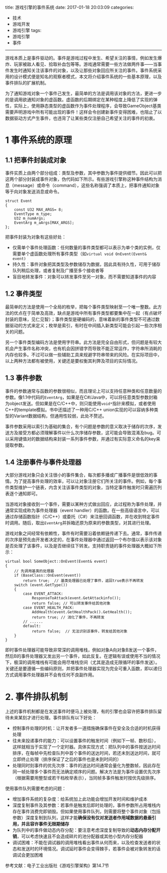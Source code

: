 title: 游戏引擎的事件系统
date: 2017-01-18 20:03:09
categories:
- 技术
- 游戏开发
- 游戏引擎
tags:
- 游戏引擎
- 事件
---
游戏本质上是事件驱动的。事件是游戏过程中发生、希望关注的事情，例如发生爆炸、玩家被敌人看见、拾取补血包等等。游戏通常需要一些方法做两件事——当事件发生时通知关注该事件的对象，以及让那些对象回应所关注的事件。事件系统采用的设计模式便是知名的观察者模式，本文将介绍事件系统的一些基本原理，以及事件排队的扩展机制。

<!-- more -->

为了通知游戏对象一个事件己发生，最简单的方法是调用该对象的方法，更进一步的是调用欲通知对象的虚函数。虚函数的后期绑定在某种程度上降低了实现的弹性，实际上，使用静态类型的虚函数作为事件处理程序，会导致GameObject基类需要声明游戏中所有可能出现的事件！这样会令创建新事件变得困难，也阻止了以数据驱动方式产生事件，也违背了让某些类仅注册自己希望关注的事件的初衷。

# 1 事件系统的原理

## 1.1 把事件封装成对象

事件实质上由两个部分组成：类型及参数，其中参数为事件提供细节。因此可以把这两个部分封装成事件对象，伪代码如下所示。有些游戏引擎称这种事件结构为消息（message）或命令（command），这些名称强调了本质上，把事件通知对象等于向对象发送消息或命令。

    struct Event
    {
        const U32 MAX_ARGS= 8;
        EventType m_type;
        U32 m_numArgs;
        EventArg m_aArgs[MAX_ARGS];
    };

把事件封装为对象有这些好处：

* 仅需单个事件处理函数：任何数量的事件类型都可以表示为单个类的实例，仅需要单个虚函数处理所有事件类型（如`virtual void OnEvent(Event& event)`
* 持久性：事件对象把其类型及参数储存为数据，因此具有持久性，可用于储存队列稍后处理，或者复制及广播至多个接收者等
* 盲目地转发事件：对象可以转发事件至另一对象，而不需要知道事件的内容

## 1.2 事件类型

最简单的方法是使用一个全局的枚举，把每个事件类型映射至一个唯一整数。此方法的优点在于简单及高效，缺点是游戏中所有事件类型都要集中在一起（有点破坏封装的意味，见仁见智）；事件类型是硬编码的，意味着新的事件类型不可通过数据驱动的方式来定义；枚举是索引，有时在中间插入新类型可能会引起一些次序相关的问题。

另一个事件类型编码方法是使用字符串。此方法是完全自由形式，但问题是有较大机会产生事件名称冲突，也有机会因拼错字而导致不能正常运作，字符串所消耗的内存也较多。不过可以做一些辅助工具来规避字符串带来的风险。在实际项目中，以上两种方法都有被使用，关键还是要权衡其利弊及项目的实际情况。

## 1.3 事件参数

事件的参数通常与函数的参数很相似，而且理论上可以支持任意种类和任意数量的参数。像1.1中代码的`EventArg`，如果是在C#/Java中，可以将任意类型参数封箱为object发送。但如果是在C/C++中，则只能使用`void*`指针来模拟，或者使用C++的template模拟。书中还描述了一种用C/C++ union实现的可以容纳多种类型的Variant数据结构，但通用性较弱，此处不赘述。

事件参数采用以索引为基础的集合，有个问题是参数的意义取决于储存的次序，发送方及接受方都必须理解事件以什么次序储存参数，这可能会导致混淆及bug。可以采用键值对的数据结构来封装一系列事件参数，并通过有实际意义命名的key来提取参数。

## 1.4 注册事件与事件处理器

大部分游戏对象只会关注很小的事件集合，每次都多播或广播事件是很低效的事情。为了提高事件处理的效率，可以让对象注册它们所关注的事件。例如，每个事件类型维护一个链表，内含关注该事件类型的对象，当特定事件触发时只需遍历列表逐个通知即可。

当游戏对象接收到一个事件，需要以某种方式做出回应，此过程称为事件处理，并通常实现成称为事件处理器（event handler）的函数。在一些高级语言中，可以通过存储函数指针（C/C++）或委托（C#）来注册回调函数，并在收到特定事件时调用。随后，取出`EventArg`并拆箱还原为原来的参数类型，对其进行处理。

游戏对象之间经常有依赖性，事件有时需要沿着依赖链传递下去。通常，事件传递的次序是预先由开发者决定的，在事件处理器中通过返回一个布尔值以表示该对象是否处理了该事件，以及是否继续往下转发。支持职责链的事件处理器大概如下所示：

    virtual bool SomeObject::OnEvent(Event& event)
    {
        // 先调用基类的处理器
        if (BaseClass::OnEvent(event))
            return true;  // 基类处理器已处理了事件，返回true表示不再转发
        switch (event.GetType())
        {
            case EVENT_ATTACK:
                ResponseToAttack(event.GetAttackinfo());
                return false; // 可以转发事件给其他对象
            case EVENT_HEALTH_PACK:
                AddHealth(event.GetHealthPack().GetHealth());
                return true; // 消化了事件，不再转发
            // ......
            default:
                return false;  // 无法识别该事件，转发给其他对象
        }
    }

即时事件处理器可能导致非常深的调用堆栈，例如对象A向对象B发送一个事件，然后B的事件处理器又发出另一个事件，如此反复。在逻辑有误或使用不当的情况下，极深的调用堆栈有可能会用尽堆栈空间（尤其是造成无限循环的事件发送）。关键还是要遵循一些编码原则，并把事件处理器实现为完全可重入函数，即以递归方式调用事件处理器并不会有任何不良副作用。

# 2. 事件排队机制

上述的事件机制都是在发送事件时便马上被处理，有的引擎也会容许把事件排队留待未来某刻才进行处理。事件排队有以下好处：

* 控制事件处理的时机：让开发者多一道措施确保事件在安全及合适的时机获得处理
* 往未来投递事件的能力：可以设置事件的触发时间（例如下一帧、数秒后），这样就相当于实现了一个定时器。具体实现方式：把队列中的事件按送达时间排序，在每帧中先检查队列中首个事件的送达时间，若还未到送达时间，就可立即终止处理（排序保证了之后的事件也是未到时间的）
* 处理同时刻事件的优先次序：事件的送达时间通常会量化为整数帧，因此存在同一帧处理多个事件而无法确定顺序的问题。解决方法是为事件设置优先次序（根据需要用整型或若干档枚举表示），当同帧多事件触发时按优先级排序。

使用事件队列需要考虑的问题：

* 增加事件系统的复杂度：给系统加上此功能会增加开发时间和维护成本
* 深度复制事件及其参数：若事件是触发后即时处理的，事件参数所占用堆栈内存在事件消费完即销毁。但如果使用事件队列，则需要将整个事件对象（包括参数）深度复制到队列，这样才能**确保没有仅对发送者作用域数据的悬垂引用，并且容许事件无限期储存**
* 为队列中的事件做动态内存分配：要注意考虑深度复制导致的**动态内存分配开销**，可以考虑快速且不会造成碎片的池分配器或其他小型内存分配器
* 调试困难：不能在调试器的调用堆栈看出事件从何而来，以及检查发送者的状态和发送时的环境情况。调试延时事件会变得棘手，若事件会被对象转发的话调试会更加困难

参考文献：电子工业出版社《游戏引擎架构》第14.7节
